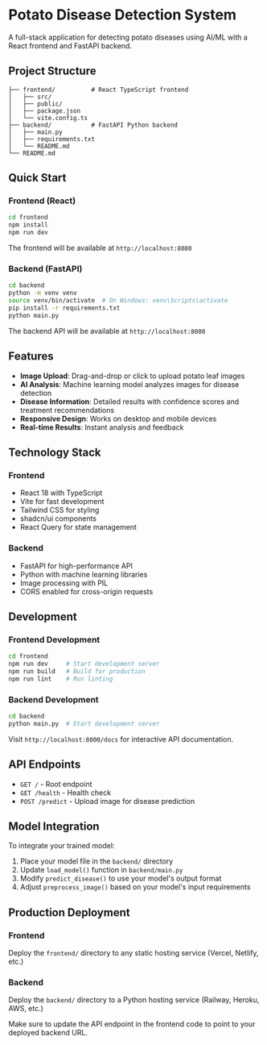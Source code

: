 # Potato Disease Detection System

A full-stack application for detecting potato diseases using AI/ML with a React frontend and FastAPI backend.

## Project Structure

```
├── frontend/          # React TypeScript frontend
│   ├── src/
│   ├── public/
│   ├── package.json
│   └── vite.config.ts
├── backend/           # FastAPI Python backend
│   ├── main.py
│   ├── requirements.txt
│   └── README.md
└── README.md
```

## Quick Start

### Frontend (React)

```bash
cd frontend
npm install
npm run dev
```

The frontend will be available at `http://localhost:8080`

### Backend (FastAPI)

```bash
cd backend
python -m venv venv
source venv/bin/activate  # On Windows: venv\Scripts\activate
pip install -r requirements.txt
python main.py
```

The backend API will be available at `http://localhost:8000`

## Features

- **Image Upload**: Drag-and-drop or click to upload potato leaf images
- **AI Analysis**: Machine learning model analyzes images for disease detection
- **Disease Information**: Detailed results with confidence scores and treatment recommendations
- **Responsive Design**: Works on desktop and mobile devices
- **Real-time Results**: Instant analysis and feedback

## Technology Stack

### Frontend
- React 18 with TypeScript
- Vite for fast development
- Tailwind CSS for styling
- shadcn/ui components
- React Query for state management

### Backend
- FastAPI for high-performance API
- Python with machine learning libraries
- Image processing with PIL
- CORS enabled for cross-origin requests

## Development

### Frontend Development
```bash
cd frontend
npm run dev     # Start development server
npm run build   # Build for production
npm run lint    # Run linting
```

### Backend Development
```bash
cd backend
python main.py  # Start development server
```

Visit `http://localhost:8000/docs` for interactive API documentation.

## API Endpoints

- `GET /` - Root endpoint
- `GET /health` - Health check
- `POST /predict` - Upload image for disease prediction

## Model Integration

To integrate your trained model:

1. Place your model file in the `backend/` directory
2. Update `load_model()` function in `backend/main.py`
3. Modify `predict_disease()` to use your model's output format
4. Adjust `preprocess_image()` based on your model's input requirements

## Production Deployment

### Frontend
Deploy the `frontend/` directory to any static hosting service (Vercel, Netlify, etc.)

### Backend
Deploy the `backend/` directory to a Python hosting service (Railway, Heroku, AWS, etc.)

Make sure to update the API endpoint in the frontend code to point to your deployed backend URL.